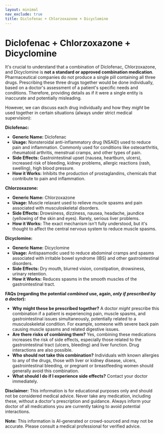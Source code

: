 ```yaml
---
layout: minimal
nav_exclude: true
title: Diclofenac + Chlorzoxazone + Dicyclomine
---
```


# Diclofenac + Chlorzoxazone + Dicyclomine

It's crucial to understand that a combination of Diclofenac, Chlorzoxazone, and Dicyclomine is **not a standard or approved combination medication**.  Pharmaceutical companies do not produce a single pill containing all three drugs.  Prescribing these three drugs together would be done individually, based on a doctor's assessment of a patient's specific needs and conditions.  Therefore, providing details as if it were a single entity is inaccurate and potentially misleading.

However, we can discuss each drug individually and how they *might* be used together in certain situations (always under strict medical supervision):

**Diclofenac:**

* **Generic Name:** Diclofenac
* **Usage:**  Nonsteroidal anti-inflammatory drug (NSAID) used to reduce pain and inflammation. Commonly used for conditions like osteoarthritis, rheumatoid arthritis, menstrual cramps, and other types of pain.
* **Side Effects:**  Gastrointestinal upset (nausea, heartburn, ulcers), increased risk of bleeding, kidney problems, allergic reactions (rash, swelling), high blood pressure.
* **How it Works:**  Inhibits the production of prostaglandins, chemicals that contribute to pain and inflammation.


**Chlorzoxazone:**

* **Generic Name:** Chlorzoxazone
* **Usage:** Muscle relaxant used to relieve muscle spasms and pain associated with musculoskeletal disorders.
* **Side Effects:**  Drowsiness, dizziness, nausea, headache, jaundice (yellowing of the skin and eyes).  Rarely, serious liver problems.
* **How it Works:**  The exact mechanism isn't fully understood, but it's thought to affect the central nervous system to reduce muscle spasms.


**Dicyclomine:**

* **Generic Name:** Dicyclomine
* **Usage:** Antispasmodic used to reduce abdominal cramps and spasms associated with irritable bowel syndrome (IBS) and other gastrointestinal disorders.
* **Side Effects:** Dry mouth, blurred vision, constipation, drowsiness, urinary retention.
* **How it Works:**  Reduces spasms in the smooth muscles of the gastrointestinal tract.


**FAQs (regarding the potential *combined* use,  again, *only if prescribed by a doctor*):**

* **Why might these be prescribed together?**  A doctor *might* prescribe this combination if a patient is experiencing pain, muscle spasms, and gastrointestinal issues simultaneously, potentially related to a musculoskeletal condition. For example, someone with severe back pain causing muscle spasms and related digestive issues.
* **Are there risks of combining them?**  Yes, combining these medications increases the risk of side effects, especially those related to the gastrointestinal tract (ulcers, bleeding) and liver function.  Drug interactions are also possible.
* **Who should not take this combination?**  Individuals with known allergies to any of the drugs, those with liver or kidney disease, ulcers, gastrointestinal bleeding, or pregnant or breastfeeding women should generally avoid this combination.
* **What should I do if I experience side effects?**  Contact your doctor immediately.

**Disclaimer:** This information is for educational purposes only and should not be considered medical advice.  Never take any medication, including these, without a doctor's prescription and guidance.  Always inform your doctor of all medications you are currently taking to avoid potential interactions.


**Note:** This information is AI-generated or crowd-sourced and may not be accurate. Please consult a medical professional for verified advice.